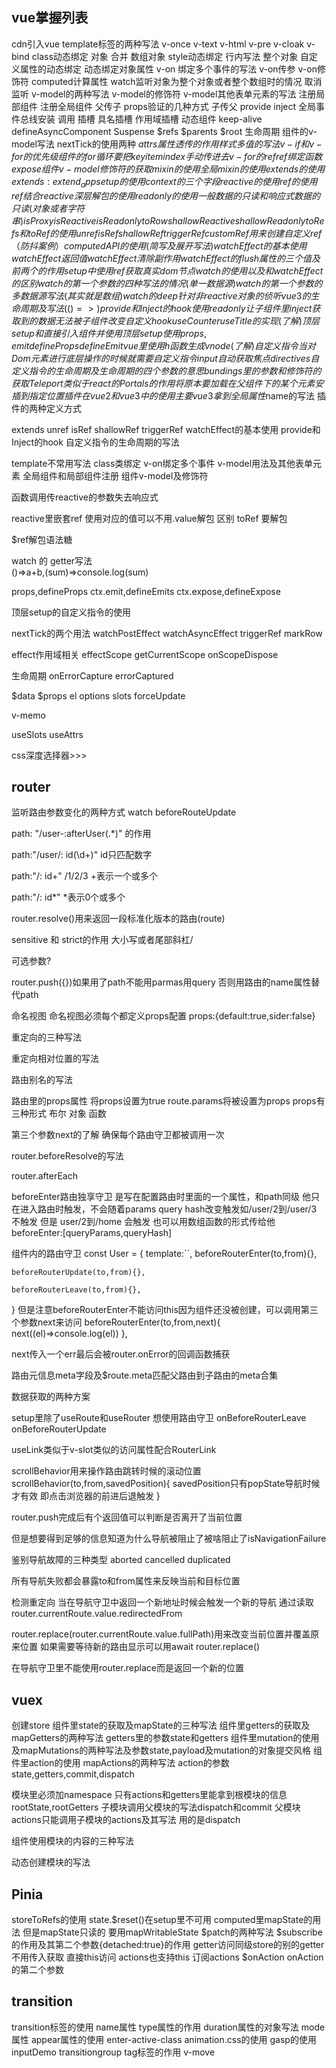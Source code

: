 ## vue掌握列表

cdn引入vue
template标签的两种写法
v-once
v-text
v-html
v-pre
v-cloak
v-bind
class动态绑定  对象  合并  数组对象
style动态绑定   行内写法   整个对象
自定义属性的动态绑定
动态绑定对象属性
v-on   绑定多个事件的写法
v-on传参
v-on修饰符
computed计算属性
watch监听对象为整个对象或者整个数组时的情况
取消监听
v-model的两种写法
v-model的修饰符
v-model其他表单元素的写法
注册局部组件
注册全局组件
父传子
props验证的几种方式
子传父
provide inject
全局事件总线安装   调用
插槽  具名插槽   作用域插槽
动态组件
keep-alive
defineAsyncComponent
Suspense
$refs   $parents  $root
生命周期
组件的v-model写法
nextTick的使用两种
$attrs属性透传的作用
样式多值的写法
v-if和v-for的优先级
组件的for循环要把key  item index手动传进去
v-for的ref
ref绑定函数
expose
组件v-model修饰符的获取
mixin的使用
全局mixin的使用  
extends的使用  extends: extend_app
setup的使用  
context的三个字段
reactive的使用
ref的使用
ref结合reactive深层解包的使用
readonly的使用   一般数据的只读和响应式数据的只读(对象或者字符串)
isProxy isReactive isReadonly toRow shallowReactive shallowReadonly
toRefs和toRef的使用
unref  isRef shallowRef triggerRef
customRef用来创建自定义ref（防抖案例）
computedAPI的使用(简写及展开写法)
watchEffect的基本使用
watchEffect返回值
watchEffect清除副作用
watchEffect的flush属性的三个值及前两个的作用
setup中使用ref获取真实dom节点
watch的使用以及和watchEffect的区别
watch的第一个参数的四种写法的情况(单一数据源)
watch的第一个参数的多数据源写法(其实就是数组)
watch的deep针对非reactive对象的侦听
vue3的生命周期及写法 (()=>{})
provide和Inject的hook
使用readonly让子组件里inject获取到的数据无法被子组件改变
自定义hook  useCounter  useTitle的实现(了解)
顶层setup 和直接引入组件并使用
顶层setup使用props, emit  defineProps   defineEmit
vue里使用h函数生成vnode(了解) 
自定义指令  当对Dom元素进行底层操作的时候就需要自定义指令  input自动获取焦点 directives
自定义指令的生命周期  及生命周期的四个参数的意思  bundings里的参数和修饰符的获取
Teleport类似于react的Portals的作用   将原本要加载在父组件下的某个元素安插到指定位置
插件在vue2和vue3中的使用  主要vue3拿到全局属性$name的写法
插件的两种定义方式







extends 
unref  isRef shallowRef triggerRef
watchEffect的基本使用
provide和Inject的hook
自定义指令的生命周期的写法




template不常用写法
class类绑定
v-on绑定多个事件
v-model用法及其他表单元素
全局组件和局部组件注册
组件v-model及修饰符


函数调用传reactive的参数失去响应式

reactive里嵌套ref    使用对应的值可以不用.value解包  区别 toRef 要解包

$ref解包语法糖

watch  的  getter写法   
()=>a+b,(sum)=>console.log(sum)

props,defineProps
ctx.emit,defineEmits
ctx.expose,defineExpose

顶层setup的自定义指令的使用

nextTick的两个用法
watchPostEffect
watchAsyncEffect
triggerRef
markRow

effect作用域相关
effectScope
getCurrentScope
onScopeDispose

生命周期
onErrorCapture
errorCaptured


$data
$props
   el
   options
   slots
   forceUpdate
   

v-memo

useSlots  useAttrs


css深度选择器>>>




## router

监听路由参数变化的两种方式
watch    beforeRouteUpdate


path: "/user-:afterUser(.*)"  的作用

path:"/user/: id(\\d+)"    id只匹配数字

path:"/: id+"    /1/2/3   +表示一个或多个

path:"/: id*"     *表示0个或多个

router.resolve()用来返回一段标准化版本的路由(route)

sensitive 和 strict的作用   大小写或者尾部斜杠/

可选参数?

router.push({})如果用了path不能用parmas用query    否则用路由的name属性替代path


命名视图
<router-view  name="LiftSidebar">
命名视图必须每个都定义props配置
props:{default:true,sider:false}

重定向的三种写法

重定向相对位置的写法

路由别名的写法

路由里的props属性  将props设置为true   route.params将被设置为props
props有三种形式 布尔   对象  函数


第三个参数next的了解  确保每个路由守卫都被调用一次


router.beforeResolve的写法

router.afterEach

beforeEnter路由独享守卫    是写在配置路由时里面的一个属性，和path同级   他只在进入路由时触发，不会随着params   query   hash改变触发如/user/2到/user/3 不触发     但是  user/2到/home   会触发
也可以用数组函数的形式传给他
beforeEnter:[queryParams,queryHash]


组件内的路由守卫
const User = {
    template:``,
    beforeRouterEnter(to,from){},

    beforeRouterUpdate(to,from){},

    beforeRouterLeave(to,from){},
}
但是注意beforeRouterEnter不能访问this因为组件还没被创建，可以调用第三个参数next来访问
beforeRouterEnter(to,from,next){
       next((el)=>console.log(el))
},

next传入一个err最后会被router.onError的回调函数捕获




路由元信息meta字段及$route.meta匹配父路由到子路由的meta合集


数据获取的两种方案


setup里除了useRoute和useRouter
想使用路由守卫   onBeforeRouterLeave  onBeforeRouterUpdate

useLink类似于v-slot类似的访问属性配合RouterLink

scrollBehavior用来操作路由跳转时候的滚动位置
scrollBehavior(to,from,savedPosition){
        savedPosition只有popState导航时候才有效    即点击浏览器的前进后退触发
}


router.push完成后有个返回值可以判断是否离开了当前位置

但是想要得到足够的信息知道为什么导航被阻止了被啥阻止了isNavigationFailure

鉴别导航故障的三种类型
aborted   cancelled   duplicated


所有导航失败都会暴露to和from属性来反映当前和目标位置

检测重定向   当在导航守卫中返回一个新地址时候会触发一个新的导航
通过读取router.currentRoute.value.redirectedFrom


router.replace(router.currentRoute.value.fullPath)用来改变当前位置并覆盖原来位置    如果需要等待新的路由显示可以用await  router.replace()

在导航守卫里不能使用router.replace而是返回一个新的位置


## vuex

创建store
组件里state的获取及mapState的三种写法
组件里getters的获取及mapGetters的两种写法   getters里的参数state和getters
组件里mutation的使用及mapMutations的两种写法及参数state,payload及mutation的对象提交风格
组件里action的使用  mapActions的两种写法
action的参数  state,getters,commit,dispatch


模块里必须加namespace
只有actions和getters里能拿到根模块的信息rootState,rootGetters
子模块调用父模块的写法dispatch和commit
父模块actions只能调用子模块的actions及其写法  用的是dispatch

组件使用模块的内容的三种写法

动态创建模块的写法



## Pinia
storeToRefs的使用
state.$reset()在setup里不可用
computed里mapState的用法
但是mapState只读的   要用mapWritableState
$patch的两种写法
$subscribe的作用及其第二个参数{detached:true}的作用
getter访问同级store的别的getter不用传入获取  直接this访问
actions也支持this
订阅actions    $onAction
onAction的第二个参数

## transition
transition标签的使用
name属性
type属性的作用
duration属性的对象写法
mode属性
appear属性的使用
enter-active-class
animation.css的使用
gasp的使用
inputDemo
transitiongroup
tag标签的作用
v-move
